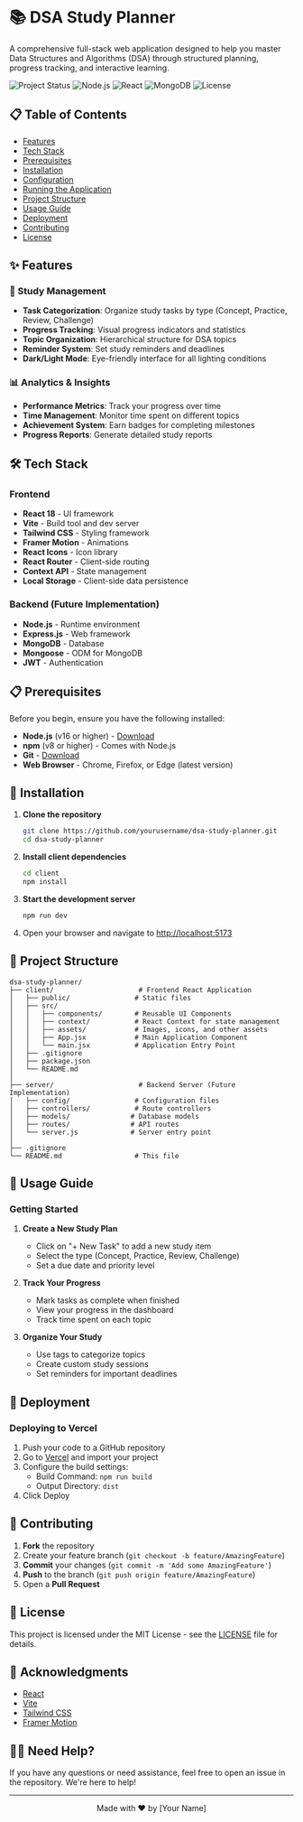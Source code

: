 # 📚 DSA Study Planner

A comprehensive full-stack web application designed to help you master Data Structures and Algorithms (DSA) through structured planning, progress tracking, and interactive learning.

![Project Status](https://img.shields.io/badge/status-active-brightgreen)
![Node.js](https://img.shields.io/badge/node.js-v16+-green)
![React](https://img.shields.io/badge/react-v18+-blue)
![MongoDB](https://img.shields.io/badge/mongodb-atlas-green)
![License](https://img.shields.io/badge/license-MIT-blue)

## 📋 Table of Contents

- [Features](#-features)
- [Tech Stack](#-tech-stack)
- [Prerequisites](#-prerequisites)
- [Installation](#-installation)
- [Configuration](#-configuration)
- [Running the Application](#-running-the-application)
- [Project Structure](#-project-structure)
- [Usage Guide](#-usage-guide)
- [Deployment](#-deployment)
- [Contributing](#-contributing)
- [License](#-license)

## ✨ Features

### 🎯 Study Management
- **Task Categorization**: Organize study tasks by type (Concept, Practice, Review, Challenge)
- **Progress Tracking**: Visual progress indicators and statistics
- **Topic Organization**: Hierarchical structure for DSA topics
- **Reminder System**: Set study reminders and deadlines
- **Dark/Light Mode**: Eye-friendly interface for all lighting conditions

### 📊 Analytics & Insights
- **Performance Metrics**: Track your progress over time
- **Time Management**: Monitor time spent on different topics
- **Achievement System**: Earn badges for completing milestones
- **Progress Reports**: Generate detailed study reports

## 🛠 Tech Stack

### Frontend
- **React 18** - UI framework
- **Vite** - Build tool and dev server
- **Tailwind CSS** - Styling framework
- **Framer Motion** - Animations
- **React Icons** - Icon library
- **React Router** - Client-side routing
- **Context API** - State management
- **Local Storage** - Client-side data persistence

### Backend (Future Implementation)
- **Node.js** - Runtime environment
- **Express.js** - Web framework
- **MongoDB** - Database
- **Mongoose** - ODM for MongoDB
- **JWT** - Authentication

## 📋 Prerequisites

Before you begin, ensure you have the following installed:

- **Node.js** (v16 or higher) - [Download](https://nodejs.org/)
- **npm** (v8 or higher) - Comes with Node.js
- **Git** - [Download](https://git-scm.com/)
- **Web Browser** - Chrome, Firefox, or Edge (latest version)

## 🚀 Installation

1. **Clone the repository**
   ```bash
   git clone https://github.com/yourusername/dsa-study-planner.git
   cd dsa-study-planner
   ```

2. **Install client dependencies**
   ```bash
   cd client
   npm install
   ```

3. **Start the development server**
   ```bash
   npm run dev
   ```

4. Open your browser and navigate to [http://localhost:5173](http://localhost:5173)

## 📂 Project Structure

```
dsa-study-planner/
├── client/                     # Frontend React Application
│   ├── public/                # Static files
│   ├── src/
│   │   ├── components/        # Reusable UI Components
│   │   ├── context/           # React Context for state management
│   │   ├── assets/            # Images, icons, and other assets
│   │   ├── App.jsx            # Main Application Component
│   │   └── main.jsx           # Application Entry Point
│   ├── .gitignore
│   ├── package.json
│   └── README.md
│
├── server/                     # Backend Server (Future Implementation)
│   ├── config/                # Configuration files
│   ├── controllers/           # Route controllers
│   ├── models/               # Database models
│   ├── routes/               # API routes
│   └── server.js             # Server entry point
│
├── .gitignore
└── README.md                  # This file
```

## 📖 Usage Guide

### Getting Started
1. **Create a New Study Plan**
   - Click on "+ New Task" to add a new study item
   - Select the type (Concept, Practice, Review, Challenge)
   - Set a due date and priority level

2. **Track Your Progress**
   - Mark tasks as complete when finished
   - View your progress in the dashboard
   - Track time spent on each topic

3. **Organize Your Study**
   - Use tags to categorize topics
   - Create custom study sessions
   - Set reminders for important deadlines

## 🚀 Deployment

### Deploying to Vercel
1. Push your code to a GitHub repository
2. Go to [Vercel](https://vercel.com/) and import your project
3. Configure the build settings:
   - Build Command: `npm run build`
   - Output Directory: `dist`
4. Click Deploy

## 🤝 Contributing

1. **Fork** the repository
2. Create your feature branch (`git checkout -b feature/AmazingFeature`)
3. **Commit** your changes (`git commit -m 'Add some AmazingFeature'`)
4. **Push** to the branch (`git push origin feature/AmazingFeature`)
5. Open a **Pull Request**

## 📄 License

This project is licensed under the MIT License - see the [LICENSE](LICENSE) file for details.

## 🙏 Acknowledgments

- [React](https://reactjs.org/)
- [Vite](https://vitejs.dev/)
- [Tailwind CSS](https://tailwindcss.com/)
- [Framer Motion](https://www.framer.com/motion/)

## 🙋‍♂️ Need Help?

If you have any questions or need assistance, feel free to open an issue in the repository. We're here to help!

---

<div align="center">
  Made with ❤️ by [Your Name]
</div>
